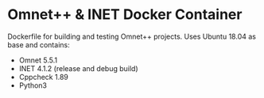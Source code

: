 # Omnet++ & INET Docker Container

Dockerfile for building and testing Omnet++ projects. Uses Ubuntu 18.04 as base and contains:

- Omnet 5.5.1
- INET 4.1.2 (release and debug build)
- Cppcheck 1.89
- Python3
